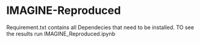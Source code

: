 # IMAGINE-Reproduced
Requirement.txt contains all Dependecies that need to be installed.
TO see the results run IMAGINE_Reproduced.ipynb
